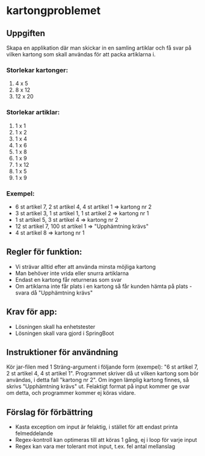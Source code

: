 # kartongproblemet

## Uppgiften

Skapa en applikation där man skickar in en samling artiklar och få svar på vilken kartong som skall användas för att packa artiklarna i.

### Storlekar kartonger:

1. 4 x 5
2. 8 x 12
3. 12 x 20

### Storlekar artiklar:

1. 1 x 1 
2. 1 x 2
3. 1 x 4
4. 1 x 6
5. 1 x 8
6. 1 x 9
7. 1 x 12
8. 1 x 5
9. 1 x 9

### Exempel:

- 6 st artikel 7, 2 st artikel 4, 4 st artikel 1 => kartong nr 2
- 3 st artikel 3, 1 st artikel 1, 1 st artikel 2 => kartong nr 1
- 1 st artikel 5, 3 st artikel 4 => kartong nr 2
- 12 st artikel 7, 100 st artikel 1 => "Upphämtning krävs"
- 4 st artikel 8 => kartong nr 1

## Regler för funktion:
- Vi strävar alltid efter att använda minsta möjliga kartong
- Man behöver inte vrida eller snurra artiklarna
- Endast en kartong får returneras som svar
- Om artiklarna inte får plats i en kartong så får kunden hämta på plats - svara då "Upphämtning krävs"

## Krav för app:
- Lösningen skall ha enhetstester
- Lösningen skall vara gjord i SpringBoot

## Instruktioner för användning
Kör jar-filen med 1 Sträng-argument i följande form (exempel): "6 st artikel 7, 2 st artikel 4, 4 st artikel 1".
Programmet skriver då ut vilken kartong som bör användas, i detta fall "kartong nr 2".
Om ingen lämplig kartong finnes, så skrivs "Upphämtning krävs" ut.
Felaktigt format på input kommer ge svar om detta, och programmer kommer ej köras vidare.

## Förslag för förbättring
- Kasta exception om input är felaktig, i stället för att endast printa felmeddelande
- Regex-kontroll kan optimeras till att köras 1 gång, ej i loop för varje input
- Regex kan vara mer tolerant mot input, t.ex. fel antal mellanslag